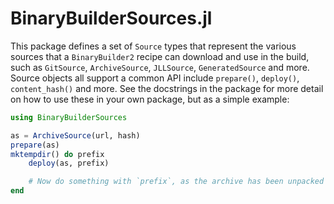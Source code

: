 # BinaryBuilderSources.jl

This package defines a set of `Source` types that represent the various sources that a `BinaryBuilder2` recipe can download and use in the build, such as `GitSource`, `ArchiveSource`, `JLLSource`, `GeneratedSource` and more.
Source objects all support a common API include `prepare()`, `deploy()`, `content_hash()` and more.
See the docstrings in the package for more detail on how to use these in your own package, but as a simple example:

```julia
using BinaryBuilderSources

as = ArchiveSource(url, hash)
prepare(as)
mktempdir() do prefix
    deploy(as, prefix)

    # Now do something with `prefix`, as the archive has been unpacked there
end
```

